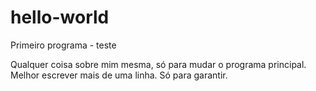 # hello-world
Primeiro programa - teste

Qualquer coisa sobre mim mesma, só para mudar o programa principal.
Melhor escrever mais de uma linha.
Só para garantir.
